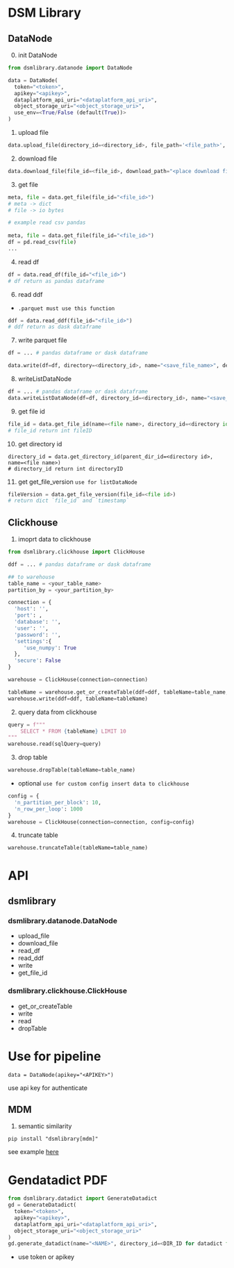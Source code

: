 # DSM Library

## DataNode
0. init DataNode
```python
from dsmlibrary.datanode import DataNode 

data = DataNode(
  token="<token>",
  apikey="<apikey>",
  dataplatform_api_uri="<dataplatform_api_uri>", 
  object_storage_uri="<object_storage_uri>",
  use_env=<True/False (default(True))>
)
```
1. upload file
```python
data.upload_file(directory_id=<directory_id>, file_path='<file_path>', description="<description(optional)>")
```

2. download file
```python
data.download_file(file_id=<file_id>, download_path="<place download file save> (default ./dsm.tmp)")
```
3. get file
```python
meta, file = data.get_file(file_id="<file_id>")
# meta -> dict
# file -> io bytes
```
```python
# example read csv pandas
 
meta, file = data.get_file(file_id="<file_id>")
df = pd.read_csv(file)
...
``` 
4. read df
```python
df = data.read_df(file_id="<file_id>")
# df return as pandas dataframe
```

6. read ddf

* ```.parquet must use this function```

```python
ddf = data.read_ddf(file_id="<file_id>")
# ddf return as dask dataframe
```

7. write parquet file
```python
df = ... # pandas dataframe or dask dataframe

data.write(df=df, directory=<directory_id>, name="<save_file_name>", description="<description>", replace=<replace if file exists. default False>, profiling=<True or False default False>, lineage=<list of file id. eg [1,2,3]>)
```

8. writeListDataNode

```python
df = ... # pandas dataframe or dask dataframe
data.writeListDataNode(df=df, directory_id=<directory_id>, name="<save_file_name>", description="<description>", replace=<replace if file exists. default False>, profiling=<True or False default False>, lineage=<list of file id. eg [1,2,3]>)
```

9. get file id
```python
file_id = data.get_file_id(name=<file name>, directory_id=<directory id>)
# file_id return int fileID
```

10. get directory id
```
directory_id = data.get_directory_id(parent_dir_id=<directory id>, name=<file name>)
# directory_id return int directoryID
```

11. get get_file_version
```use for listDataNode```

```python
fileVersion = data.get_file_version(file_id=<file id>)
# return dict `file_id` and `timestamp`
```


## Clickhouse
1. imoprt data to clickhouse

```python
from dsmlibrary.clickhouse import ClickHouse

ddf = ... # pandas dataframe or dask dataframe

## to warehouse
table_name = <your_table_name>
partition_by = <your_partition_by>

connection = { 
  'host': '', 
  'port': , 
  'database': '', 
  'user': '', 
  'password': '', 
  'settings':{ 
     'use_numpy': True 
  }, 
  'secure': False 
}

warehouse = ClickHouse(connection=connection)

tableName = warehouse.get_or_createTable(ddf=ddf, tableName=table_name, partition_by=partition_by)
warehouse.write(ddf=ddf, tableName=tableName)
```

2. query data from clickhouse
```python
query = f""" 
    SELECT * FROM {tableName} LIMIT 10 
""" 
warehouse.read(sqlQuery=query)

```

3. drop table
```python
warehouse.dropTable(tableName=table_name)
```

- optional
```use for custom config insert data to clickhouse```
```python
config = {
  'n_partition_per_block': 10,
  'n_row_per_loop': 1000
}
warehouse = ClickHouse(connection=connection, config=config)
```

4. truncate table
```
warehouse.truncateTable(tableName=table_name)
```

# API
## dsmlibrary
### dsmlibrary.datanode.DataNode
- upload_file
- download_file
- read_df
- read_ddf
- write
- get_file_id

### dsmlibrary.clickhouse.ClickHouse
- get_or_createTable
- write
- read
- dropTable

# Use for pipeline 

```
data = DataNode(apikey="<APIKEY>")
```

use api key for authenticate

## MDM
1. semantic similarity
```
pip install "dsmlibrary[mdm]"
```

see example [here](./example/mdm_example.ipynb)

# Gendatadict PDF
```python
from dsmlibrary.datadict import GenerateDatadict
gd = GenerateDatadict(
  token="<token>",
  apikey="<apikey>",
  dataplatform_api_uri="<dataplatform_api_uri>", 
  object_storage_uri="<object_storage_uri>"
)
gd.generate_datadict(name="<NAME>", directory_id=<DIR_ID for datadict file>, file_ids=[<FILE_ID>, <FILE_ID>, ...])
```
- use token or apikey